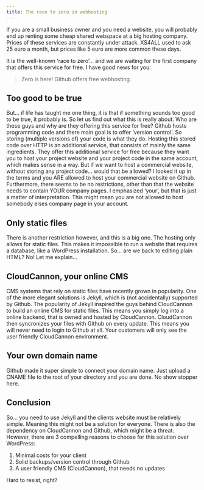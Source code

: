 ```yaml
---
title: The race to zero in webhosting
---
```



If you are a small business owner and you need a website, you will probably end up renting some cheap shared webspace at a big hosting company. Prices of these services are constantly under attack. XS4ALL used to ask 25 euro a month, but prices like 5 euro are more common these days. 

It is the well-known ‘race to zero’… and we are waiting for the first company that offers this service for free. I have good news for you:

> Zero is here! Github offers free webhosting.

## Too good to be true

But… if life has taught me one thing, it is that if something sounds too good to be true, it probably is. So let us find out what this is really about. Who are these guys and why are they offering this service for free? Github hosts programming code and there main goal is to offer ‘version control’. So storing (multiple versions of) your code is what they do. Hosting this stored code over HTTP is an additional service, that consists of mainly the same ingredients. They offer this additional service for free because they want you to host your project website and your project code in the same account, which makes sense in a way. But if we want to host a commercial website, without storing any project code… would that be allowed? I looked it up in the terms and you ARE allowed to host your commercial website on Github. Furthermore, there seems to be no restrictions, other than that the website needs to contain YOUR company pages. I emphasized ‘your’, but that is just a matter of interpretation. This might mean you are not allowed to host somebody elses company page in your account.

## Only static files

There is another restriction however, and this is a big one. The hosting only allows for static files. This makes it impossible to run a website that requires a database, like a WordPress installation. So… are we back to editing plain HTML? No! Let me explain…

## CloudCannon, your online CMS

CMS systems that rely on static files have recently grown in popularity. One of the more elegant solutions is Jekyll, which is (not accidentally) supported by Github. The popularity of Jekyll inspired the guys behind CloudCannon to build an online CMS for static files. This means you simply log into a online backend, that is owned and hosted by CloudCannon. CloudCannon then syncronizes your files with Github on every update. This means you will never need to login to Github at all. Your customers will only see the user friendly CloudCannon environment.

## Your own domain name

Github made it super simple to connect your domain name. Just upload a CNAME file to the root of your directory and you are done. No show stopper here.

## Conclusion

So… you need to use Jekyll and the clients website must be relatively simple. Meaning this might not be a solution for everyone. There is also the dependency on CloudCannon and Github, which might be a threat. However, there are 3 compelling reasons to choose for this solution over WordPress:

1. Minimal costs for your client
2. Solid backups/version control through Github
3. A user friendly CMS (CloudCannon), that needs no updates

Hard to resist, right?